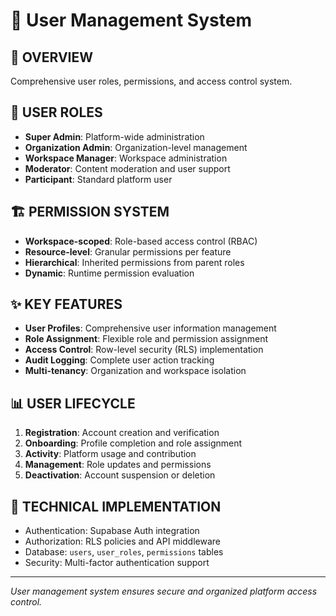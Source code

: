 # 👥 User Management System

## 🎯 **OVERVIEW**
Comprehensive user roles, permissions, and access control system.

## 🔐 **USER ROLES**
- **Super Admin**: Platform-wide administration
- **Organization Admin**: Organization-level management
- **Workspace Manager**: Workspace administration
- **Moderator**: Content moderation and user support
- **Participant**: Standard platform user

## 🏗️ **PERMISSION SYSTEM**
- **Workspace-scoped**: Role-based access control (RBAC)
- **Resource-level**: Granular permissions per feature
- **Hierarchical**: Inherited permissions from parent roles
- **Dynamic**: Runtime permission evaluation

## ✨ **KEY FEATURES**
- **User Profiles**: Comprehensive user information management
- **Role Assignment**: Flexible role and permission assignment
- **Access Control**: Row-level security (RLS) implementation
- **Audit Logging**: Complete user action tracking
- **Multi-tenancy**: Organization and workspace isolation

## 📊 **USER LIFECYCLE**
1. **Registration**: Account creation and verification
2. **Onboarding**: Profile completion and role assignment
3. **Activity**: Platform usage and contribution
4. **Management**: Role updates and permissions
5. **Deactivation**: Account suspension or deletion

## 🔧 **TECHNICAL IMPLEMENTATION**
- Authentication: Supabase Auth integration
- Authorization: RLS policies and API middleware
- Database: `users`, `user_roles`, `permissions` tables
- Security: Multi-factor authentication support

---

*User management system ensures secure and organized platform access control.*